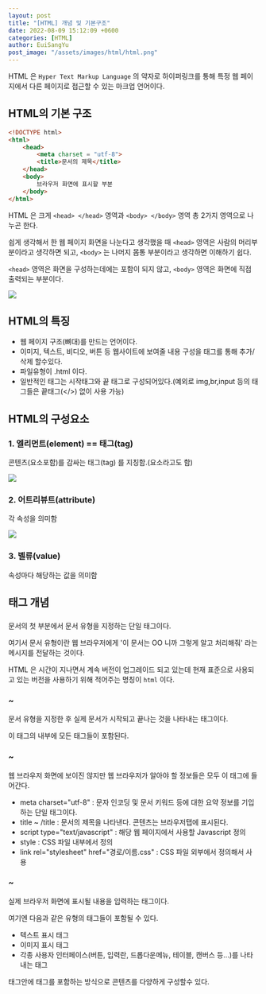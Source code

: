 ```yaml
---
layout: post
title: "[HTML] 개념 및 기본구조"
date: 2022-08-09 15:12:09 +0600
categories: [HTML]
author: EuiSangYu
post_image: "/assets/images/html/html.png"
---
```


HTML 은 `Hyper Text Markup Language` 의 약자로 하이퍼링크를 통해 특정 웹 페이지에서 다른 페이지로 접근할 수 있는 마크업 언어이다.

## HTML의 기본 구조

```html
<!DOCTYPE html>
<html>
    <head>
    	<meta charset = "utf-8">
        <title>문서의 제목</title>
    </head>
    <body>
    	브라우저 화면에 표시할 부분
    </body>
</html>
```

HTML 은 크게 `<head> </head>` 영역과 `<body> </body>` 영역 총 2가지 영역으로 나누곤 한다.

쉽게 생각해서 한 웹 페이지 화면을 나눈다고 생각했을 때 `<head>` 영역은 사람의 머리부분이라고 생각하면 되고, `<body>` 는 나머지 몸통 부분이라고 생각하면 이해하기 쉽다.

`<head>` 영역은 화면을 구성하는데에는 포함이 되지 않고, `<body>` 영역은 화면에 직접 출력되는 부분이다.

![](https://velog.velcdn.com/images/clothes/post/e984d9fa-5b4d-4154-93e6-c6058997b01e/image.png)


## HTML의 특징

-   웹 페이지 구조(뼈대)를 만드는 언어이다.
-   이미지, 텍스트, 비디오, 버튼 등 웹사이트에 보여줄 내용 구성을 태그를 통해 추가/삭제 할수있다.
-   파일유형이 .html 이다.
-   일반적인 태그는 시작태그와 끝 태그로 구성되어있다.(예외로 img,br,input 등의 태그들은 끝태그(</>) 없이 사용 가능)

## HTML의 구성요소

### 1\. 엘리먼트(element) == 태그(tag)

콘텐츠(요소포함)를 감싸는 태그(tag) 를 지칭함.(요소라고도 함)

![](https://velog.velcdn.com/images/clothes/post/dbd0e9d1-0583-46cb-9cf0-ac460cb2a643/image.png)

### 2\. 어트리뷰트(attribute)

각 속성을 의미함

![](https://velog.velcdn.com/images/clothes/post/b2fefbab-06f7-43a2-b358-d360aa5d6f0e/image.png)

### 3\. 벨류(value)

속성마다 해당하는 값을 의미함

## 태그 개념

### <!DOCTYPE html>

문서의 첫 부분에서 문서 유형을 지정하는 단일 태그이다.

여기서 문서 유형이란 웹 브라우저에게 '이 문서는 OO 니까 그렇게 알고 처리해줘' 라는 메시지를 전달하는 것이다.

HTML 은 시간이 지나면서 계속 버전이 업그레이드 되고 있는데 현재 표준으로 사용되고 있는 버전을 사용하기 위해 적어주는 명칭이 `html` 이다.

### <html> ~ </html>

문서 유형을 지정한 후 실제 문서가 시작되고 끝나는 것을 나타내는 태그이다.

이 태그의 내부에 모든 태그들이 포함된다.

### <head> ~ </head>

웹 브라우저 화면에 보이진 않지만 웹 브라우저가 알아야 할 정보들은 모두 이 태그에 들어간다.

-   meta charset="utf-8" : 문자 인코딩 및 문서 키워드 등에 대한 요약 정보를 기입하는 단일 태그이다.
-   title ~ /title : 문서의 제목을 나타낸다. 콘텐츠는 브라우저탭에 표시된다.
-   script type="text/javascript" : 해당 웹 페이지에서 사용할 Javascript 정의
-   style : CSS 파일 내부에서 정의
-   link rel="stylesheet" href="경로/이름.css" : CSS 파일 외부에서 정의해서 사용

### <body> ~ </body>

실제 브라우저 화면에 표시될 내용을 입력하는 태그이다.

여기엔 다음과 같은 유형의 태그들이 포함될 수 있다.

-   텍스트 표시 태그
-   이미지 표시 태그
-   각종 사용자 인터페이스(버튼, 입력란, 드롭다운메뉴, 테이블, 캔버스 등...)를 나타내는 태그

태그안에 태그를 포함하는 방식으로 콘텐츠를 다양하게 구성할수 있다.